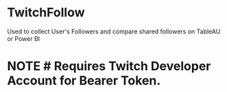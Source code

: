 # TwitchFollow
Used to collect User's Followers and compare shared followers on TableAU or Power BI



# NOTE # Requires Twitch Developer Account for Bearer Token.
